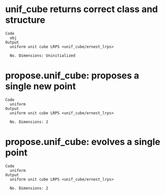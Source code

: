 # unif_cube returns correct class and structure

    Code
      obj
    Output
      uniform unit cube LRPS <unif_cube/ernest_lrps>
      
      No. Dimensions: Uninitialized

# propose.unif_cube: proposes a single new point

    Code
      uniform
    Output
      uniform unit cube LRPS <unif_cube/ernest_lrps>
      
      No. Dimensions: 2

# propose.unif_cube: evolves a single point

    Code
      uniform
    Output
      uniform unit cube LRPS <unif_cube/ernest_lrps>
      
      No. Dimensions: 2

